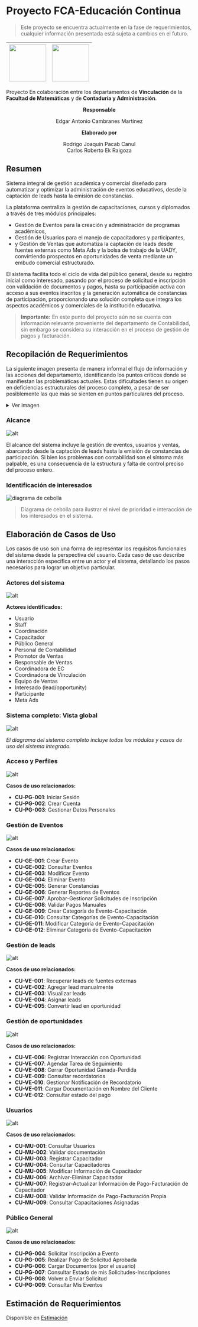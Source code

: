 # Proyecto FCA-Educación Continua

> Este proyecto se encuentra actualmente en la fase de requerimientos, cualquier información presentada está sujeta a cambios en el futuro.

| <image src="assets/fca-ec_logo.png"  height="100"/> | <image height="100" src="https://encrypted-tbn0.gstatic.com/images?q=tbn:ANd9GcRuDMIMdlxdcdxQFfb0kD1qVYzOJ3GvoIMVgg&s"/> |
| -------------------------------------- | ------------------------------------------------------------------------------------------------------------------------ |

Proyecto En colaboración entre los departamentos de **Vinculación** de la **Facultad de Matemáticas** y de **Contaduría y Administración**.

<center>

**Responsable**

Edgar Antonio Cambranes Martínez

**Elaborado por**

Rodrigo Joaquín Pacab Canul <br>
Carlos Roberto Ek Raigoza
</center>

## Resumen

Sistema integral de gestión académica y comercial diseñado para automatizar y optimizar la administración de eventos educativos, desde la captación de leads hasta la emisión de constancias.

La plataforma centraliza la gestión de capacitaciones, cursos y diplomados a través de tres módulos principales:

- Gestión de Eventos para la creación y administración de programas académicos,
- Gestión de Usuarios para el manejo de capacitadores y participantes,
- y Gestión de Ventas que automatiza la captación de leads desde fuentes externas como Meta Ads y la bolsa de trabajo de la UADY, convirtiendo prospectos en oportunidades de venta mediante un embudo comercial estructurado.

El sistema facilita todo el ciclo de vida del público general, desde su registro inicial como interesado, pasando por el proceso de solicitud e inscripción con validación de documentos y pagos, hasta su participación activa con acceso a sus eventos inscritos y la generación automática de constancias de participación, proporcionando una solución completa que integra los aspectos académicos y comerciales de la institución educativa.

> **Importante:** En este punto del proyecto aún no se cuenta con información relevante proveniente del departamento de Contabilidad, sin embargo se considera su interacción en el proceso de gestión de pagos y facturación.

## Recopilación de Requerimientos

La siguiente imagen presenta de manera informal el flujo de información y las acciones del departamento, identificando los puntos críticos donde se manifiestan las problemáticas actuales. Estas dificultades tienen su origen en deficiencias estructurales del proceso completo, a pesar de ser posiblemente las que más se sienten en puntos particulares del proceso.

<details>
<summary>
Ver imagen
</summary>

![Bosquejo del problema](docs/Análisis/Problema/Bosquejo%20del%20problema.png)

</details>

### Alcance

![alt](Docs/Análisis/Problema/Diagrama%20de%20Contexto.png)

El alcance del sistema incluye la gestión de eventos, usuarios y ventas, abarcando desde la captación de leads hasta la emisión de constancias de participación. Si  bien los problemas con contabilidad son el síntoma más palpable, es una consecuencia de la estructura y falta de control preciso del proceso entero.

### Identificación de interesados


![diagrama de cebolla](Docs/Análisis/Problema/Diagrama%20de%20cebolla-stakeholders.png)

> Diagrama de cebolla para ilustrar el nivel de prioridad e interacción de los interesados en el sistema.

## Elaboración de Casos de Uso

Los casos de uso son una forma de representar los requisitos funcionales del sistema desde la perspectiva del usuario. Cada caso de uso describe una interacción específica entre un actor y el sistema, detallando los pasos necesarios para lograr un objetivo particular.

### Actores del sistema

![alt](Docs/Requerimientos/Diagramas/img/System%20Actors.png)

**Actores identificados:**
- Usuario
- Staff
- Coordinación
- Capacitador
- Público General
- Personal de Contabilidad
- Promotor de Ventas
- Responsable de Ventas
- Coordinadora de EC
- Coordinadora de Vinculación
- Equipo de Ventas
- Interesado (lead/opportunity)
- Participante
- Meta Ads

### Sistema completo: Vista global

![alt](Docs/Requerimientos/Diagramas/img/Use%20Case%20System.png)

*El diagrama del sistema completo incluye todos los módulos y casos de uso del sistema integrado.*

### Acceso y Perfiles

![alt](Docs/Requerimientos/Diagramas/img/Acceso%20y%20Perfiles.png)

**Casos de uso relacionados:**
- **CU-PG-001**: Iniciar Sesión
- **CU-PG-002**: Crear Cuenta
- **CU-PG-003**: Gestionar Datos Personales

### Gestión de Eventos

![alt](Docs/Requerimientos/Diagramas/img/Gestión%20de%20Eventos.png)

**Casos de uso relacionados:**
- **CU-GE-001**: Crear Evento
- **CU-GE-002**: Consultar Eventos
- **CU-GE-003**: Modificar Evento
- **CU-GE-004**: Eliminar Evento
- **CU-GE-005**: Generar Constancias
- **CU-GE-006**: Generar Reportes de Eventos
- **CU-GE-007**: Aprobar-Gestionar Solicitudes de Inscripción
- **CU-GE-008**: Validar Pagos Manuales
- **CU-GE-009**: Crear Categoría de Evento-Capacitación
- **CU-GE-010**: Consultar Categorías de Evento-Capacitación
- **CU-GE-011**: Modificar Categoría de Evento-Capacitación
- **CU-GE-012**: Eliminar Categoría de Evento-Capacitación

### Gestión de leads

![alt](Docs/Requerimientos/Diagramas/img/Gestión%20de%20leads.png)

**Casos de uso relacionados:**
- **CU-VE-001**: Recuperar leads de fuentes externas
- **CU-VE-002**: Agregar lead manualmente
- **CU-VE-003**: Visualizar leads
- **CU-VE-004**: Asignar leads
- **CU-VE-005**: Convertir lead en oportunidad

### Gestión de oportunidades

![alt](Docs/Requerimientos/Diagramas/img/Gestión%20de%20oportunidades.png)

**Casos de uso relacionados:**
- **CU-VE-006**: Registrar Interacción con Oportunidad
- **CU-VE-007**: Agendar Tarea de Seguimiento
- **CU-VE-008**: Cerrar Oportunidad Ganada-Perdida
- **CU-VE-009**: Consultar recordatorios
- **CU-VE-010**: Gestionar Notificación de Recordatorio
- **CU-VE-011**: Cargar Documentación en Nombre del Cliente
- **CU-VE-012**: Consultar estado del pago

### Usuarios

![alt](Docs/Requerimientos/Diagramas/img/Módulo%20de%20Usuarios.png)

**Casos de uso relacionados:**
- **CU-MU-001**: Consultar Usuarios
- **CU-MU-002**: Validar documentación
- **CU-MU-003**: Registrar Capacitador
- **CU-MU-004**: Consultar Capacitadores
- **CU-MU-005**: Modificar Información de Capacitador
- **CU-MU-006**: Archivar-Eliminar Capacitador
- **CU-MU-007**: Registrar-Actualizar Información de Pago-Facturación de Capacitador
- **CU-MU-008**: Validar Información de Pago-Facturación Propia
- **CU-MU-009**: Consultar Capacitaciones Asignadas

### Público General

![alt](Docs/Requerimientos/Diagramas/img/Público%20General.png)

**Casos de uso relacionados:**
- **CU-PG-004**: Solicitar Inscripción a Evento
- **CU-PG-005**: Realizar Pago de Solicitud Aprobada
- **CU-PG-006**: Cargar Documentos (por el usuario)
- **CU-PG-007**: Consultar Estado de mis Solicitudes-Inscripciones
- **CU-PG-008**: Volver a Enviar Solicitud
- **CU-PG-009**: Consultar Mis Eventos



## Estimación de Requerimientos

Disponible en [Estimación](Docs/Requerimientos/Estimación.md)
